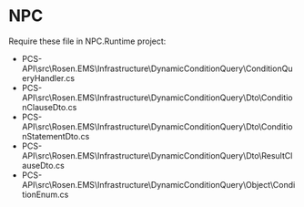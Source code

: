 # NPC

Require these file in NPC.Runtime project:  
- PCS-API\src\Rosen.EMS\Infrastructure\DynamicConditionQuery\ConditionQueryHandler.cs
- PCS-API\src\Rosen.EMS\Infrastructure\DynamicConditionQuery\Dto\ConditionClauseDto.cs
- PCS-API\src\Rosen.EMS\Infrastructure\DynamicConditionQuery\Dto\ConditionStatementDto.cs
- PCS-API\src\Rosen.EMS\Infrastructure\DynamicConditionQuery\Dto\ResultClauseDto.cs
- PCS-API\src\Rosen.EMS\Infrastructure\DynamicConditionQuery\Object\ConditionEnum.cs
